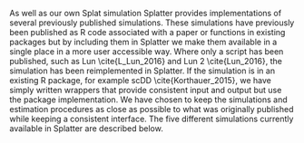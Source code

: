 As well as our own Splat simulation Splatter provides implementations of several previously published simulations. These simulations have previously been published as R code associated with a paper or functions in existing packages but by including them in Splatter we make them available in a single place in a more user accessible way. Where only a script has been published, such as Lun \cite{L_Lun_2016} and Lun 2 \cite{Lun_2016}, the simulation has been reimplemented in Splatter. If the simulation is in an existing R package, for example scDD \cite{Korthauer_2015}, we have simply written wrappers that provide consistent input and output but use the package implementation. We have chosen to keep the simulations and estimation procedures as close as possible to what was originally published while keeping a consistent interface. The five different simulations currently available in Splatter are described below.